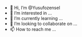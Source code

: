 - 👋 Hi, I’m @Yusufozensel
- 👀 I’m interested in ...
- 🌱 I’m currently learning ...
- 💞️ I’m looking to collaborate on ...
- 📫 How to reach me ...

<!---
Yusufozensel/Yusufozensel is a ✨ special ✨ repository because its `README.md` (this file) appears on your GitHub profile.
You can click the Preview link to take a look at your changes.
--->
